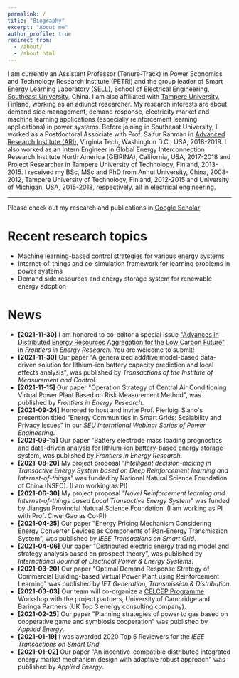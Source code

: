 ```yaml
---
permalink: /
title: "Biography"
excerpt: "About me"
author_profile: true
redirect_from: 
  - /about/
  - /about.html
---
```


I am currently an Assistant Professor (Tenure-Track) in Power Economics and Technology Research Institute (PETRI) and the group leader of Smart Energy Learning Laboratory (SELL), School of Electrical Engineering, [Southeast University](https://www.seu.edu.cn/), China. I am also affiliated with [Tampere University](https://www.tuni.fi/en), Finland, working as an adjunct researcher. My research interests are about demand side management, demand response, electricity market and machine learning applications (especially reinforcement learning applications) in power systems. Before joining in Southeast University, I worked as a Postdoctoral Associate with Prof. Saifur Rahman in [Advanced Research Institute (ARI)](https://ari.vt.edu/), Virginia Tech, Washington D.C., USA, 2018-2019. I also worked as an Intern Engineer in Global Energy Interconnection Research Institute North America (GEIRINA), California, USA, 2017-2018 and Project Researcher in Tampere University of Technology, Finland, 2013-2015. I received my BSc, MSc and PhD from Anhui University, China, 2008-2012, Tampere University of Technology, Finland, 2012-2015 and University of Michigan, USA, 2015-2018, respectively, all in electrical engineering.

------
Please check out my research and publications in [Google Scholar](https://scholar.google.com/citations?user=4Ty4Y_MAAAAJ&hl=en)


Recent research topics
======
- Machine learning-based control strategies for various energy systems
- Internet-of-things and co-simulation framework for learning problems in power systems
- Demand side resources and energy storage system for renewable energy adoption


News
======
- **[2021-11-30]** I am honored to co-editor a special issue ["Advances in Distributed Energy Resources Aggregation for the Low Carbon Future"](https://www.frontiersin.org/research-topics/28426/advances-in-distributed-energy-resources-aggregation-for-the-low-carbon-future) in *Frontiers in Energy Research*. You are welcome to submit!
- **[2021-11-30]** Our paper "A generalized additive model-based data-driven solution for lithium-ion battery capacity prediction and local effects analysis", was published by *Transactions of the Institute of Measurement and Control*.
- **[2021-11-15]** Our paper "Operation Strategy of Central Air Conditioning Virtual Power Plant Based on Risk Measurement Method", was published by *Frontiers in Energy Research*.
- **[2021-09-24]** Honored to host and invite Prof. Pierluigi Siano's presention titled "Energy Communities in Smart Grids: Scalability and Privacy Issues" in our *SEU Interntional Webinar Series of Power Engineering*.
- **[2021-09-15]** Our paper "Battery electrode mass loading prognostics and data-driven analysis for lithium-ion battery-based energy storage system, was published by *Frontiers in Energy Research*.
- **[2021-08-20]** My project proposal *"Intelligent decision-making in Transactive Energy System based on Deep Reinforcement learning and Internet-of-things"* was funded by National Natural Science Foundation of China (NSFC). (I am working as PI)
- **[2021-06-30]** My project proposal *"Novel Reinforcement learning and Internet-of-things based Local Transactive Energy System"* was funded by Jiangsu Provincial Natural Science Foundation. (I am working as PI with Prof. Ciwei Gao as Co-PI)
- **[2021-04-25]** Our paper "Energy Pricing Mechanism Considering Energy Converter Devices as Components of Pan-Energy Transmission System”, was published by *IEEE Transactions on Smart Grid*.
- **[2021-04-06]** Our paper "Distributed electric energy trading model and strategy analysis based on prospect theory”, was published by *International Journal of Electrical Power & Energy Systems*.
- **[2021-03-20]** Our paper "Optimal Demand Response Strategy of Commercial Building-based Virtual Power Plant using Reinforcement Learning" was published by *IET Generation, Transmission & Distribution*.
- **[2021-03-03]**  Our team will co-organize a [CELCEP Programme](https://www.celcep.com/about-us/programme-intro) Workshop with the project partners, University of Cambridge and Baringa Partners (UK Top 3 energy consulting company). 
- **[2021-02-25]**  Our paper "Planning strategies of power to gas based on cooperative game and symbiosis cooperation" was published by *Applied Energy*.
- **[2021-01-19]**  I was awarded 2020 Top 5 Reviewers for the *IEEE Transactions on Smart Grid*.
- **[2021-01-02]**  Our paper "An incentive-compatible distributed integrated energy market mechanism design with adaptive robust approach" was published by *Applied Energy*.

